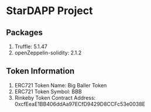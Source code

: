 # StarDAPP Project

## Packages

1. Truffle: 5.1.47
2. openZeppelin-solidity: 2.1.2

## Token Information

1. ERC721 Token Name: Big Baller Token
2. ERC721 Token Symbol: BBB
3. Rinkeby Token Contract Address: 0xcfEeaE1BB406ddAa97ECfD9429D8CCFc53e0038E
